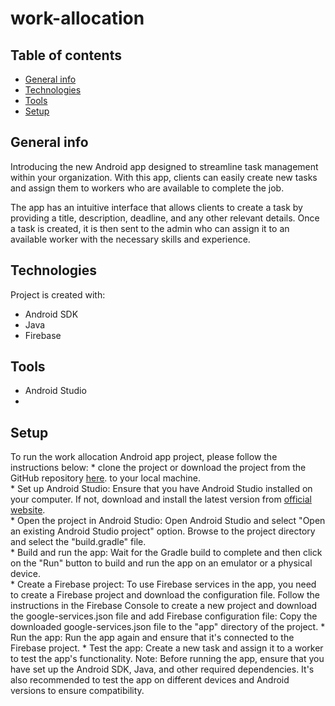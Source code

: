 # work-allocation

## Table of contents
* [General info](#general-info)
* [Technologies](#technologies)
* [Tools](#tools)
* [Setup](#setup)

## General info
Introducing the new Android app designed to streamline task management within your organization. With this app, clients can easily create new tasks and assign them to workers who are available to complete the job.


The app has an intuitive interface that allows clients to create a task by providing a title, description, deadline, and any other relevant details. Once a task is created, it is then sent to the admin who can assign it to an available worker with the necessary skills and experience.
	
## Technologies
Project is created with:
* Android SDK
* Java
* Firebase

## Tools
* Android Studio
* 
	
## Setup
To run the work allocation Android app project, please follow the instructions below:
    * clone the project or download the project from the GitHub repository [here](https://github.com/evans-hub/work-allocation.git).
to your local machine.    
    * Set up Android Studio: Ensure that you have Android Studio installed on your computer. If not, download and install the latest version from  [official](https://developer.android.com/studio) [website](https://developer.android.com/studio).    
    * Open the project in Android Studio: Open Android Studio and select "Open an existing Android Studio project" option. Browse to the project directory and select the "build.gradle" file.    
    * Build and run the app: Wait for the Gradle build to complete and then click on the "Run" button to build and run the app on an emulator or a physical device.    
    * Create a Firebase project: To use Firebase services in the app, you need to create a Firebase project and download the configuration file. Follow the instructions in the Firebase Console to create a new project and download the google-services.json file and add Firebase configuration file: 
            Copy the downloaded google-services.json file to the "app" directory of the project.
    * Run the app: Run the app again and ensure that it's connected to the Firebase project.
    * Test the app: Create a new task and assign it to a worker to test the app's functionality.
Note: Before running the app, ensure that you have set up the Android SDK, Java, and other required dependencies. It's also recommended to test the app on different devices and Android versions to ensure compatibility.

